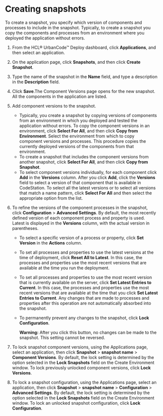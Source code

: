 # Creating snapshots

To create a snapshot, you specify which version of components and processes to include in the snapshot. Typically, to create a snapshot you copy the components and processes from an environment where you deployed the application without errors.

1.  From the HCL® UrbanCode™ Deploy dashboard, click **Applications**, and then select an application. 
2.   On the application page, click **Snapshots**, and then click **Create Snapshot**. 
3.  Type the name of the snapshot in the **Name** field, and type a description in the **Description** field. 
4.  Click **Save**.The Component Versions page opens for the new snapshot. All the components in the application are listed.
5.  Add component versions to the snapshot. 
    -   Typically, you create a snapshot by copying versions of components from an environment in which you deployed and tested the application without errors. To copy the component versions in an environment, click **Select For All**, and then click **Copy from Environment**. Select the environment from which to copy component versions and processes. This procedure copies the currently deployed versions of the components from that environment.
    -   To create a snapshot that includes the component versions from another snapshot, click **Select For All**, and then click **Copy from Snapshot**.
    -   To select component versions individually, for each component click **Add** in the **Versions** column. After you click **Add**, click the **Versions** field to select a version of that component that is available in CodeStation. To select all the latest versions or to select all versions that match a name pattern, click **Select For All** and then select the appropriate option from the list.
6.  To refine the versions of the component processes in the snapshot, click **Configuration** \> **Advanced Settings**. By default, the most recently defined version of each component process and property is used. Latest is displayed in the **Versions** column, with the actual version in parentheses.
    -   To select a specific version of a process or property, click **Set Version** in the **Actions** column.
    -   To set all processes and properties to use the latest versions at the time of deployment, click **Reset All to Latest**. In this case, the processes and properties use the most recent versions that are available at the time you run the deployment.
    -   To set all processes and properties to use the most recent version that is currently available on the server, click **Set Latest Entries to Current**. In this case, the processes and properties use the most recent versions that are available at the time that you click **Set Latest Entries to Current**. Any changes that are made to processes and properties after this operation are not automatically absorbed into the snapshot.
    -   To permanently prevent any changes to the snapshot, click **Lock Configuration**.

        **Warning:** After you click this button, no changes can be made to the snapshot. This setting cannot be reversed.

7.   To lock snapshot component versions, using the Applications page, select an application, then click **Snapshot** \> **snapshot name** \> **Component Versions**. By default, the lock setting is determined by the option selected in the **Lock Snapshots** field on the Create Environment window. To lock previously unlocked component versions, click **Lock Versions**. 
8.   To lock a snapshot configuration, using the Applications page, select an application, then click **Snapshot** \> **snapshot name** \> **Configuration** \> **Advanced Settings**. By default, the lock setting is determined by the option selected in the **Lock Snapshots** field on the Create Environment window. To lock an unlocked snapshot configuration, click **Lock Configuration**. 

